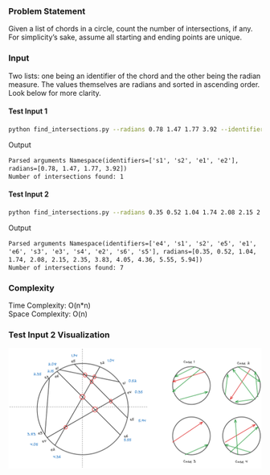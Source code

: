 
### Problem Statement
Given a list of chords in a circle, count the number of intersections, if any. For simplicity’s sake, assume all starting and ending points are unique.

### Input
Two lists: one being an identifier of the chord and the other being the radian measure. The values themselves are radians and sorted in ascending order. Look below for more clarity.

#### Test Input 1
```bash
python find_intersections.py --radians 0.78 1.47 1.77 3.92 --identifiers s1 s2 e1 e2  
```
Output
```
Parsed arguments Namespace(identifiers=['s1', 's2', 'e1', 'e2'], radians=[0.78, 1.47, 1.77, 3.92])
Number of intersections found: 1
```

#### Test Input 2
```bash
python find_intersections.py --radians 0.35 0.52 1.04 1.74 2.08 2.15 2.35 3.83 4.05 4.36 5.55 5.94 --identifiers e4 s1 s2 e5 e1 e6 s3 e3 s4 e2 s6 s5 
```
Output
```
Parsed arguments Namespace(identifiers=['e4', 's1', 's2', 'e5', 'e1', 'e6', 's3', 'e3', 's4', 'e2', 's6', 's5'], radians=[0.35, 0.52, 1.04, 1.74, 2.08, 2.15, 2.35, 3.83, 4.05, 4.36, 5.55, 5.94])
Number of intersections found: 7
```

### Complexity
Time Complexity: O(n*n) \
Space Complexity: O(n)

### Test Input 2 Visualization 
![1](https://github.com/sakshamsds/find-chord-intersections/blob/main/find_intersections.png)

